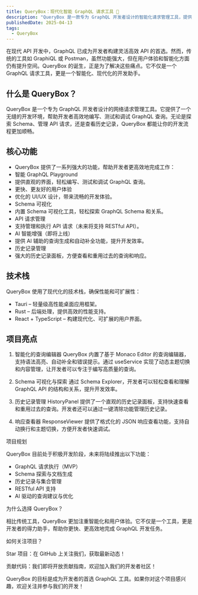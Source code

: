 ```yaml
---
title: QueryBox：现代化智能 GraphQL 请求工具 🚀
description: "QueryBox 是一款专为 GraphQL 开发者设计的智能化请求管理工具，提供 Schema 可视化、历史记录管理、AI 辅助查询等功能，提升开发效率。"
publishedDate: 2025-04-13
tags:
  - QueryBox
---
```


在现代 API 开发中，GraphQL 已成为开发者构建灵活高效 API 的首选。然而，传统的工具如 GraphiQL 或 Postman，虽然功能强大，但在用户体验和智能化方面仍有提升空间。QueryBox 的诞生，正是为了解决这些痛点。它不仅是一个 GraphQL 请求工具，更是一个智能化、现代化的开发助手。

## 什么是 QueryBox？

QueryBox 是一个专为 GraphQL 开发者设计的网络请求管理工具。它提供了一个无缝的开发环境，帮助开发者高效地编写、测试和调试 GraphQL 查询。无论是探索 Schema、管理 API 请求，还是查看历史记录，QueryBox 都能让你的开发流程更加顺畅。

## 核心功能
- QueryBox 提供了一系列强大的功能，帮助开发者更高效地完成工作：
- 智能 GraphQL Playground
- 提供直观的界面，轻松编写、测试和调试 GraphQL 查询。
- 更快、更友好的用户体验
- 优化的 UI/UX 设计，带来流畅的开发体验。
- Schema 可视化
- 内置 Schema 可视化工具，轻松探索 GraphQL Schema 和关系。
- API 请求管理
- 支持管理和执行 API 请求（未来将支持 RESTful API）。
- AI 智能增强（即将上线）
- 提供 AI 辅助的查询生成和自动补全功能，提升开发效率。
- 历史记录管理
- 强大的历史记录面板，方便查看和重用过去的查询和响应。

## 技术栈

QueryBox 使用了现代化的技术栈，确保性能和可扩展性：
- Tauri – 轻量级高性能桌面应用框架。
- Rust – 后端处理，提供高效的性能支持。
- React + TypeScript – 构建现代化、可扩展的用户界面。

## 项目亮点
1. 智能化的查询编辑器
QueryBox 内置了基于 Monaco Editor 的查询编辑器，支持语法高亮、自动补全和错误提示。通过 useService 实现了动态主题切换和内容管理，让开发者可以专注于编写高质量的查询。

2. Schema 可视化与探索
通过 Schema Explorer，开发者可以轻松查看和理解 GraphQL API 的结构和关系，提升开发效率。

3. 历史记录管理
HistoryPanel 提供了一个直观的历史记录面板，支持快速查看和重用过去的查询。开发者还可以通过一键清除功能管理历史记录。

4. 响应查看器
ResponseViewer 提供了格式化的 JSON 响应查看功能，支持自动换行和主题切换，方便开发者快速调试。

项目规划

QueryBox 目前处于积极开发阶段，未来将陆续推出以下功能：
- GraphQL 请求执行（MVP）
- Schema 探索与文档生成
- 历史记录与集合管理
- RESTful API 支持
- AI 驱动的查询建议与优化

为什么选择 QueryBox？

相比传统工具，QueryBox 更加注重智能化和用户体验。它不仅是一个工具，更是开发者的得力助手，帮助你更快、更高效地完成 GraphQL 开发任务。

如何关注项目？

Star 项目：在 GitHub 上关注我们，获取最新动态！

贡献代码：我们即将开放贡献指南，欢迎加入我们的开发者社区！

QueryBox 的目标是成为开发者的首选 GraphQL 工具。如果你对这个项目感兴趣，欢迎关注并参与我们的开发！
